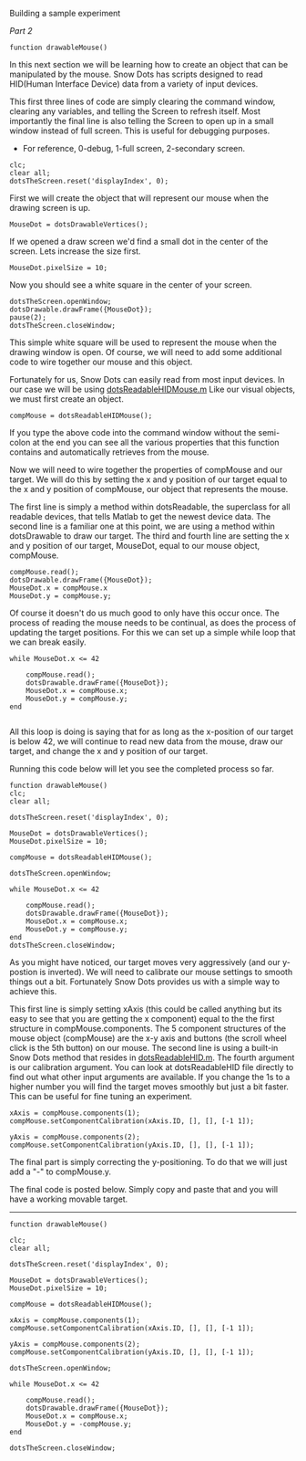 Building a sample experiment

*Part 2*
```
function drawableMouse()
```
In this next section we will be learning how to create an object that can be manipulated by the mouse. Snow Dots has scripts designed to read HID(Human Interface Device) data from a variety of input devices.

This first three lines of code are simply clearing the command window, clearing any variables, and telling the Screen to refresh itself. Most importantly the final line is also telling the Screen to open up in a small window instead of full screen. This is useful for debugging purposes. 

 - For reference, 0-debug, 1-full screen, 2-secondary screen.

```
clc;
clear all;
dotsTheScreen.reset('displayIndex', 0);
```
First we will create the object that will represent our mouse when the drawing screen is up. 
```
MouseDot = dotsDrawableVertices();
```

If we opened a draw screen we'd find a small dot in the center of the screen. Lets increase the size first. 
```
MouseDot.pixelSize = 10;
```
Now you should see a white square in the center of your screen. 
```
dotsTheScreen.openWindow;
dotsDrawable.drawFrame({MouseDot});
pause(2);
dotsTheScreen.closeWindow;
```

This simple white square will be used to represent the mouse when the drawing window is open.  Of course, we will need to add some additional code to wire together our mouse and this object.

Fortunately for us, Snow Dots can easily read from most input devices. In our case we will be using [dotsReadableHIDMouse.m](https://github.com/TheGoldLab/Lab-Matlab-Control/blob/master/snow-dots/classes/readable/dotsReadableHIDMouse.m) Like our visual objects, we must first create an object.
```
compMouse = dotsReadableHIDMouse();
```
If you type the above code into the command window without the semi-colon at the end you can see all the various properties that this function contains and automatically retrieves from the mouse.

Now we will need to wire together the properties of compMouse and our target. We will do this by setting the x and y position of our target equal to the x and y position of compMouse, our object that represents the mouse.  

The first line is simply a method within dotsReadable, the superclass for all readable devices, that tells Matlab to get the newest device data. The second line is a familiar one at this point, we are using a method within dotsDrawable to draw our target. The third and fourth line are setting the x and y position of our target, MouseDot, equal to our mouse object, compMouse. 
```
compMouse.read();    
dotsDrawable.drawFrame({MouseDot});
MouseDot.x = compMouse.x
MouseDot.y = compMouse.y;
```
Of course it doesn't do us much good to only have this occur once. The process of reading the mouse needs to be continual, as does the process of updating the target positions. For this we can set up a simple while loop that we can break easily.
```
while MouseDot.x <= 42
    
    compMouse.read();    
    dotsDrawable.drawFrame({MouseDot});
    MouseDot.x = compMouse.x;
    MouseDot.y = compMouse.y;
end


```
All this loop is doing is saying that for as long as the x-position of our target is below 42,  we will continue to read new data from the mouse, draw our target, and change the x and y position of our target.

Running this code below will let you see the completed process so far.

```
function drawableMouse()
clc;
clear all;

dotsTheScreen.reset('displayIndex', 0);

MouseDot = dotsDrawableVertices();
MouseDot.pixelSize = 10;

compMouse = dotsReadableHIDMouse();

dotsTheScreen.openWindow;

while MouseDot.x <= 42
    
    compMouse.read();    
    dotsDrawable.drawFrame({MouseDot});
    MouseDot.x = compMouse.x;
    MouseDot.y = compMouse.y;
end
dotsTheScreen.closeWindow;  
```

As you might have noticed, our target moves very aggressively (and our y-postion is inverted). We will need to calibrate our mouse settings to smooth things out a bit. Fortunately Snow Dots provides us with a simple way to achieve this. 

This first line is simply setting xAxis (this could be called anything but its easy to see that you are getting the x component) equal to the the first structure in compMouse.components. The 5 component structures of the mouse object (compMouse) are the x-y axis and buttons (the scroll wheel click is the 5th button) on our mouse. The second line is using a built-in Snow Dots method that resides in [dotsReadableHID.m](https://github.com/TheGoldLab/Lab-Matlab-Control/blob/master/snow-dots/classes/readable/dotsReadableHID.m).  The fourth argument is our calibration argument. You can look at dotsReadableHID file directly to find out what other input arguments are available. If you change the 1s to a higher number you will find the target moves smoothly but just a bit faster. This can be useful for fine tuning an experiment.
```
xAxis = compMouse.components(1);
compMouse.setComponentCalibration(xAxis.ID, [], [], [-1 1]);
    
yAxis = compMouse.components(2);
compMouse.setComponentCalibration(yAxis.ID, [], [], [-1 1]);
```

The final part is simply correcting the y-positioning. To do that we will just add a "-" to compMouse.y.

The final code is posted below. Simply copy and paste that and you will have a working movable target.


----------
```
function drawableMouse()

clc;
clear all;

dotsTheScreen.reset('displayIndex', 0);

MouseDot = dotsDrawableVertices();
MouseDot.pixelSize = 10;

compMouse = dotsReadableHIDMouse();

xAxis = compMouse.components(1);
compMouse.setComponentCalibration(xAxis.ID, [], [], [-1 1]);
    
yAxis = compMouse.components(2);
compMouse.setComponentCalibration(yAxis.ID, [], [], [-1 1]);

dotsTheScreen.openWindow;

while MouseDot.x <= 42
    
    compMouse.read();    
    dotsDrawable.drawFrame({MouseDot});
    MouseDot.x = compMouse.x;
    MouseDot.y = -compMouse.y;
end

dotsTheScreen.closeWindow;
```    